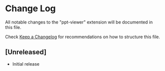 # Change Log

All notable changes to the "ppt-viewer" extension will be documented in this file.

Check [Keep a Changelog](http://keepachangelog.com/) for recommendations on how to structure this file.

## [Unreleased]

- Initial release